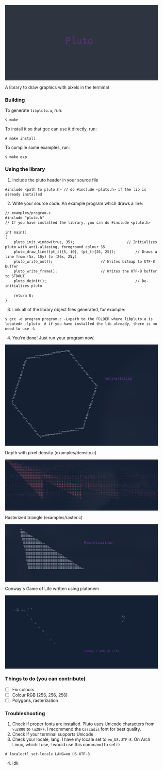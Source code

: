 <img src="screenshots/pluto.png" align="center">

<p> A library to draw graphics with pixels in the terminal </p>

### Building
To generate `libpluto.a`, run:
```
$ make
```
To install it so that gcc can use it directly, run:
```
# make install
```
To compile some examples, run:
```
$ make exp
```

### Using the library

1. Include the pluto header in your source file
```
#include <path to pluto.h> // do #include <pluto.h> if the lib is already installed
```

2. Write your source code. An example program which draws a line:
```
// examples/program.c
#include "pluto.h"
// If you have installed the library, you can do #include <pluto.h>

int main()
{
    pluto_init_window(true, 35);	 	             	// Initializes pluto with anti-aliasing, foreground colour 35
    pluto_draw_line((pt_t){5, 10}, (pt_t){20, 25});	        // Draws a line from (5x, 10y) to (20x, 25y)
    pluto_write_out();						// Writes bitmap to UTF-8 buffer
    pluto_write_frame();					// Writes the UTF-8 buffer to STDOUT
    pluto_deinit();      	                                // De-initializes pluto

    return 0;
}
```

3. Link all of the library object files generated, for example:
```
$ gcc -o program program.c -L<path to the FOLDER where libpluto.a is located> -lpluto  # if you have installed the lib already, there is no need to use -L
```

4. You're done! Just run your program now!

<img src="screenshots/hexagon.png" align="center">
<br>
<p>Depth with pixel density (examples/density.c)</p>
<img src="screenshots/pixel_density.png" align="center">
<br>
<p>Rasterized triangle (examples/raster.c)</p>
<img src="screenshots/raster.png" align="center">
<br>
<p>Conway's Game of Life written using plutonem</p>
<img src="screenshots/conways_game_of_life.png" align="center">

### Things to do (you can contribute)
- [ ] Fix colours
- [ ] Colour RGB (256, 256, 256)
- [ ] Polygons, rasterization 

### Troubleshooting

1. Check if proper fonts are installed. Pluto uses Unicode characters from `\u2800` to `\u28FF`. I recommend the `Cascadia` font for best quality.
2. Check if your terminal supports Unicode
3. Check your locale, lang. I have my locale set to `en_US.UTF-8`. On Arch Linux, which I use, I would use this command to set it:
```
# localectl set-locale LANG=en_US.UTF-8
```
4. Idk
